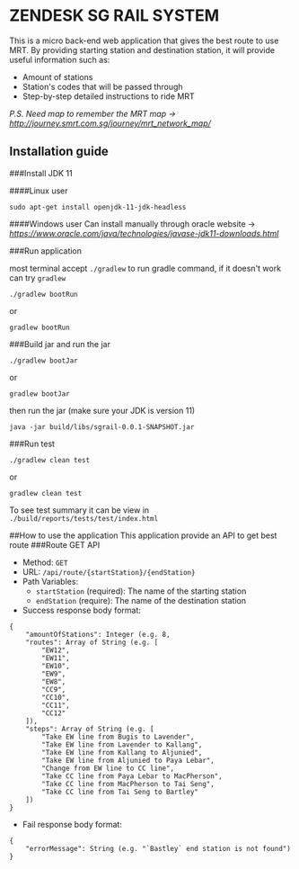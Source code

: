 # ZENDESK SG RAIL SYSTEM

This is a micro back-end web application that gives the best route to use MRT.
By providing starting station and destination station, it will provide useful information such as:
- Amount of stations
- Station's codes that will be passed through
- Step-by-step detailed instructions to ride MRT

*P.S. Need map to remember the MRT map -> http://journey.smrt.com.sg/journey/mrt_network_map/*
## Installation guide

###Install JDK 11

####Linux user
```
sudo apt-get install openjdk-11-jdk-headless
```

####Windows user
Can install manually through oracle website -> *https://www.oracle.com/java/technologies/javase-jdk11-downloads.html*

###Run application

most terminal accept `./gradlew` to run gradle command, if it doesn't work can try `gradlew`

```
./gradlew bootRun
```
or
```
gradlew bootRun
```

###Build jar and run the jar

```
./gradlew bootJar
```
or 
```
gradlew bootJar
```
then run the jar (make sure your JDK is version 11)
```
java -jar build/libs/sgrail-0.0.1-SNAPSHOT.jar
```

###Run test
```
./gradlew clean test
```
or
```
gradlew clean test
```
To see test summary it can be view in `./build/reports/tests/test/index.html`

##How to use the application
This application provide an API to get best route
###Route GET API
- Method: `GET`
- URL: `/api/route/{startStation}/{endStation}`
- Path Variables:
  - `startStation` (required): The name of the starting station
  - `endStation` (require): The name of the destination station
- Success response body format:
```
{
    "amountOfStations": Integer (e.g. 8,
    "routes": Array of String (e.g. [
        "EW12",
        "EW11",
        "EW10",
        "EW9",
        "EW8",
        "CC9",
        "CC10",
        "CC11",
        "CC12"
    ]),
    "steps": Array of String (e.g. [
        "Take EW line from Bugis to Lavender",
        "Take EW line from Lavender to Kallang",
        "Take EW line from Kallang to Aljunied",
        "Take EW line from Aljunied to Paya Lebar",
        "Change from EW line to CC line",
        "Take CC line from Paya Lebar to MacPherson",
        "Take CC line from MacPherson to Tai Seng",
        "Take CC line from Tai Seng to Bartley"
    ])
}
```
- Fail response body format:
```
{
    "errorMessage": String (e.g. "`Bastley` end station is not found")
}
```